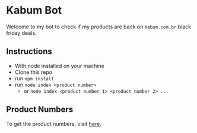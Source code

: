 # Kabum Bot

Welcome to my bot to check if my products are back on `Kabum.com.br` black friday deals.

## Instructions
  - With node installed on your machine
  - Clone this repo
  - run `npm install`
  - run `node index <product number>`
    - or `node index <product number 1> <product number 2> ...`

## Product Numbers

To get the product numbers, visit [here](https://blackfriday.kabum.com.br/data.json?campanha=blackfriday).

